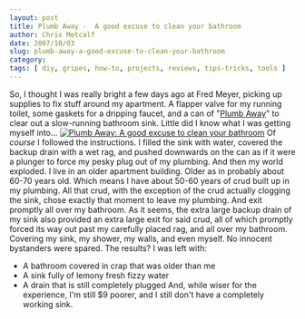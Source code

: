 ```yaml
---
layout: post
title: Plumb Away -  A good excuse to clean your bathroom
author: Chris Metcalf
date: 2007/10/03
slug: plumb-away-a-good-excuse-to-clean-your-bathroom
category: 
tags: [ diy, gripes, how-to, projects, reviews, tips-tricks, tools ]
---
```


So, I thought I was really bright a few days ago at Fred Meyer, picking up supplies to fix stuff around my apartment. A flapper valve for my running toilet, some gaskets for a dripping faucet, and a can of "[Plumb Away](http://www.amazon.com/Plumb-Away-Second-Aerosol-Drain-Opener-Refill/dp/B0002BD17Q)" to clear out a slow-running bathroom sink.
Little did I know what I was getting myself into...
[![Plumb Away: A good excuse to clean your bathroom](http://farm2.static.flickr.com/1142/1481279941_75d015ab3d.jpg?v=0)](http://www.amazon.com/Plumb-Away-Second-Aerosol-Drain-Opener-Refill/dp/B0002BD17Q)
Of _course_ I followed the instructions. I filled the sink with water, covered the backup drain with a wet rag, and pushed downwards on the can as if it were a plunger to force my pesky plug out of my plumbing.
And then my world exploded.
I live in an older apartment building. Older as in probably about 60-70 years old. Which means I have about 50-60 years of crud built up in my plumbing. All that crud, with the exception of the crud actually clogging the sink, chose exactly that moment to leave my plumbing. And exit promptly all over my bathroom. 
As it seems, the extra large backup drain of my sink also provided an extra large exit for said crud, all of which promptly forced its way out past my carefully placed rag, and all over my bathroom. Covering my sink, my shower, my walls, and even myself. No innocent bystanders were spared.
The results? I was left with:
* A bathroom covered in crap that was older than me
* A sink fully of lemony fresh fizzy water
* A drain that is still completely plugged
And, while wiser for the experience, I'm still $9 poorer, and I still don't have a completely working sink.
